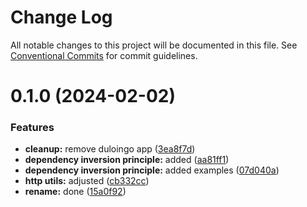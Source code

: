 # Change Log

All notable changes to this project will be documented in this file.
See [Conventional Commits](https://conventionalcommits.org) for commit guidelines.

# 0.1.0 (2024-02-02)

### Features

-   **cleanup:** remove duloingo app ([3ea8f7d](https://github.com/paulAlexSerban/wbk--reactjs-playground--typescript/commit/3ea8f7d47da9759c9ea8f62599a8aa4250b38c3c))
-   **dependency inversion principle:** added ([aa81ff1](https://github.com/paulAlexSerban/wbk--reactjs-playground--typescript/commit/aa81ff1decb7ab3238e9d007baa2326b463181b9))
-   **dependency inversion principle:** added examples ([07d040a](https://github.com/paulAlexSerban/wbk--reactjs-playground--typescript/commit/07d040a6886ef00660ff2115e6388ed8bf5a3702))
-   **http utils:** adjusted ([cb332cc](https://github.com/paulAlexSerban/wbk--reactjs-playground--typescript/commit/cb332cc41f7b34ea9394a7df20e29b4f0917d8cf))
-   **rename:** done ([15a0f92](https://github.com/paulAlexSerban/wbk--reactjs-playground--typescript/commit/15a0f92f47690da6021269d43d7489cb72cdc514))
